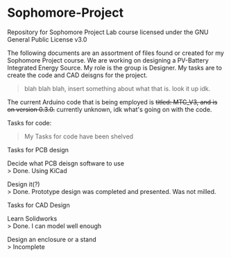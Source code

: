 # Sophomore-Project
Repository for Sophomore Project Lab course
licensed under the GNU General Public License v3.0

The following documents are an assortment of files found or created for my Sophomore Project course.
We are working on designing a PV-Battery Integrated Energy Source.
My role is the group is Designer. My tasks are to create the code and CAD deisgns for the project.
> blah blah blah, insert something about what that is. look it up idk.

The current Arduino code that is being employed is ~~titled: MTC_V3, and is on version 0.3.0.~~ currently unknown, idk what's going on with the code.

Tasks for code:
> My Tasks for code have been shelved

Tasks for PCB design
  
  Decide what PCB deisgn software to use  
    > Done. Using KiCad
  
  Design it(?)                            
    > Done. Prototype design was completed and presented. Was not milled.

Tasks for CAD Design
  
  Learn Solidworks                        
    > Done. I can model well enough
  
  Design an enclosure or a stand     
    > Incomplete
